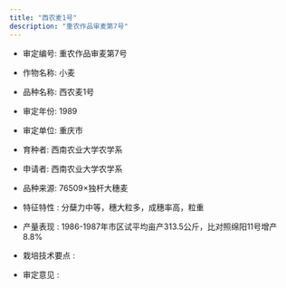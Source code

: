```yaml
---
title: "西农麦1号"
description: "重农作品审麦第7号"
---
```

* 审定编号:  重农作品审麦第7号

*  作物名称:  小麦

*  品种名称:  西农麦1号

*  审定年份:  1989

*  审定单位:  重庆市

* 育种者:  西南农业大学农学系

*  申请者:  西南农业大学农学系

*  品种来源:  76509×独杆大穗麦

*  特征特性 : 
分蘖力中等，穗大粒多，成穗率高，粒重
 
*  产量表现 : 
1986-1987年市区试平均亩产313.5公斤，比对照绵阳11号增产8.8%

*  栽培技术要点 : 


*  审定意见 : 

